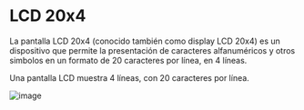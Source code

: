 # LCD 20x4

La pantalla LCD 20x4 (conocido también como display LCD 20x4) es un dispositivo que permite la presentación de caracteres alfanuméricos y otros simbolos en un formato de 20 caracteres por línea, en 4 líneas.

Una pantalla LCD muestra 4 líneas, con 20 caracteres por línea.

![image](https://user-images.githubusercontent.com/93297400/190499489-c9fc8fbb-15cc-483a-8ba7-d8caaba80a4e.png)


